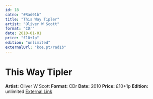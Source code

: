 ```yaml
---
id: 18
catno: "#Rad01b"
title: "This Way Tipler"
artist: "Oliver W Scott"
format: "CDr"
date: 2010-01-01
price: "£10+1p"
edition: "unlimited"
externalUrl: "koe.pt/rad1b"
---
```


# This Way Tipler

**Artist:** Oliver W Scott
**Format:** CDr
**Date:** 2010
**Price:** £10+1p
**Edition:** unlimited
[External Link](koe.pt/rad1b)
